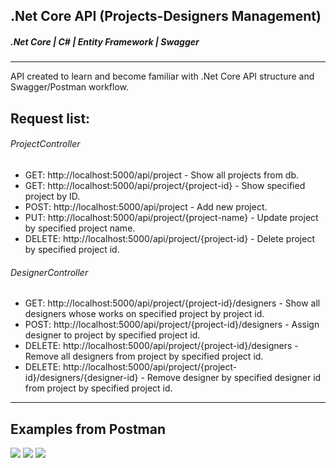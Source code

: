 ﻿## .Net Core API (Projects-Designers Management)
##### .Net Core | C# | Entity Framework | Swagger
-- --

API created to learn and become familiar with .Net Core API structure and Swagger/Postman workflow.

## Request list:
###### ProjectController
- GET: http://localhost:5000/api/project - Show all projects from db.
- GET: http://localhost:5000/api/project/{project-id} - Show specified project by ID.
- POST: http://localhost:5000/api/project - Add new project.
- PUT: http://localhost:5000/api/project/{project-name} - Update project by specified project name.
- DELETE: http://localhost:5000/api/project/{project-id} - Delete project by specified project id.
###### DesignerController
- GET: http://localhost:5000/api/project/{project-id}/designers - Show all designers whose works on specified project by project id.
- POST: http://localhost:5000/api/project/{project-id}/designers - Assign designer to project by specified project id.
- DELETE: http://localhost:5000/api/project/{project-id}/designers - Remove all designers from project by specified project id.
- DELETE: http://localhost:5000/api/project/{project-id}/designers/{designer-id} - Remove designer by specified designer id from project by specified project id.

-- --
## Examples from Postman
![](http://imgurl.pl/img2/get-designers-from-spec-proj_5e50496739213.jpg)
![](http://imgurl.pl/img2/get-proj-by-id_5e504967393cc.jpg)
![](http://imgurl.pl/img2/post-project_5e5049673953b.jpg)